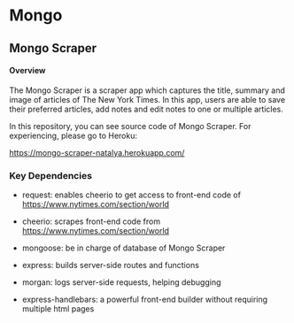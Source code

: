 # Mongo

## Mongo Scraper

#### Overview

The Mongo Scraper is a scraper app which captures the title, summary and image of articles of The New York Times. In this app, users are able to save their preferred articles, add notes and edit notes to one or multiple articles. 

In this repository, you can see source code of Mongo Scraper. For experiencing, please go to Heroku:

https://mongo-scraper-natalya.herokuapp.com/

### Key Dependencies

* request: enables cheerio to get access to front-end code of https://www.nytimes.com/section/world

* cheerio: scrapes front-end code from https://www.nytimes.com/section/world

* mongoose: be in charge of database of Mongo Scraper

* express: builds server-side routes and functions

* morgan: logs server-side requests, helping debugging

* express-handlebars: a powerful front-end builder without requiring multiple html pages